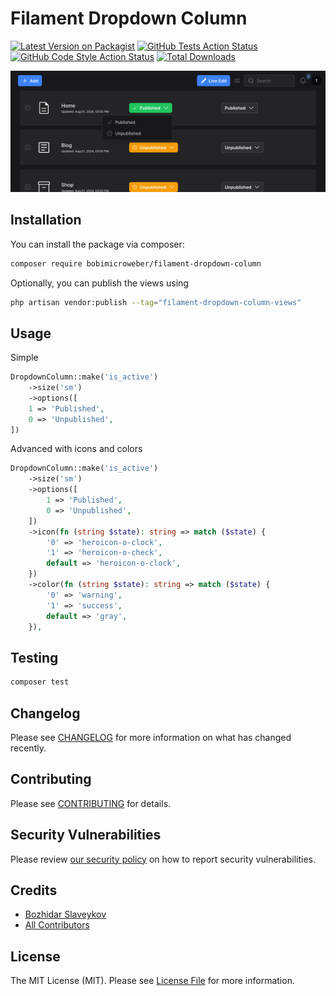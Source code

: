 # Filament Dropdown Column

[![Latest Version on Packagist](https://img.shields.io/packagist/v/bobimicroweber/filament-dropdown-column.svg?style=flat-square)](https://packagist.org/packages/bobimicroweber/filament-dropdown-column)
[![GitHub Tests Action Status](https://img.shields.io/github/actions/workflow/status/bobimicroweber/filament-dropdown-column/run-tests.yml?branch=main&label=tests&style=flat-square)](https://github.com/bobimicroweber/filament-dropdown-column/actions?query=workflow%3Arun-tests+branch%3Amain)
[![GitHub Code Style Action Status](https://img.shields.io/github/actions/workflow/status/bobimicroweber/filament-dropdown-column/fix-php-code-styling.yml?branch=main&label=code%20style&style=flat-square)](https://github.com/bobimicroweber/filament-dropdown-column/actions?query=workflow%3A"Fix+PHP+code+styling"+branch%3Amain)
[![Total Downloads](https://img.shields.io/packagist/dt/bobimicroweber/filament-dropdown-column.svg?style=flat-square)](https://packagist.org/packages/bobimicroweber/filament-dropdown-column)

![advanced-usage](resources/screenshots/advanced-usage.png)

## Installation

You can install the package via composer:

```bash
composer require bobimicroweber/filament-dropdown-column
```

Optionally, you can publish the views using

```bash
php artisan vendor:publish --tag="filament-dropdown-column-views"
```

## Usage

Simple
```php
DropdownColumn::make('is_active')
    ->size('sm')
    ->options([
    1 => 'Published',
    0 => 'Unpublished',
])
```

Advanced with icons and colors
```php
DropdownColumn::make('is_active')
    ->size('sm')
    ->options([
        1 => 'Published',
        0 => 'Unpublished',
    ])
    ->icon(fn (string $state): string => match ($state) {
        '0' => 'heroicon-o-clock',
        '1' => 'heroicon-o-check',
        default => 'heroicon-o-clock',
    })
    ->color(fn (string $state): string => match ($state) {
        '0' => 'warning',
        '1' => 'success',
        default => 'gray',
    }),
```

## Testing

```bash
composer test
```

## Changelog

Please see [CHANGELOG](CHANGELOG.md) for more information on what has changed recently.

## Contributing

Please see [CONTRIBUTING](.github/CONTRIBUTING.md) for details.

## Security Vulnerabilities

Please review [our security policy](../../security/policy) on how to report security vulnerabilities.

## Credits

- [Bozhidar Slaveykov](https://github.com/bobimicroweber)
- [All Contributors](../../contributors)

## License

The MIT License (MIT). Please see [License File](LICENSE.md) for more information.
